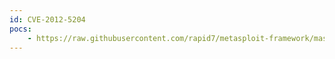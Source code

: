 ```yaml
---
id: CVE-2012-5204
pocs:
    - https://raw.githubusercontent.com/rapid7/metasploit-framework/master/modules/auxiliary/scanner/http/hp_imc_ictdownloadservlet_traversal.rb
---
```

